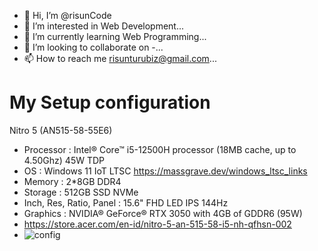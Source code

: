 - 👋 Hi, I’m @risunCode
- 👀 I’m interested in Web Development...
- 🌱 I’m currently learning Web Programming...
- 💞️ I’m looking to collaborate on -...
- 📫 How to reach me risunturubiz@gmail.com...

# My Setup configuration
Nitro 5 (AN515-58-55E6)
- Processor : Intel® Core™ i5-12500H processor (18MB cache, up to 4.50Ghz) 45W TDP
- OS : Windows 11 IoT LTSC https://massgrave.dev/windows_ltsc_links
- Memory : 2*8GB DDR4
- Storage : 512GB SSD NVMe
- Inch, Res, Ratio, Panel : 15.6" FHD LED IPS 144Hz
- Graphics : NVIDIA® GeForce® RTX 3050 with 4GB of GDDR6 (95W)
- https://store.acer.com/en-id/nitro-5-an-515-58-i5-nh-qfhsn-002
- ![config](https://github.com/risunCode/risunCode/assets/155391863/c96559c4-30ba-4841-a1c0-b0fc8869c1cf)

<!---
DindaLuka/DindaLuka is a ✨ special ✨ repository because its `README.md` (this file) appears on your GitHub profile.
You can click the Preview link to take a look at your changes.
--->
